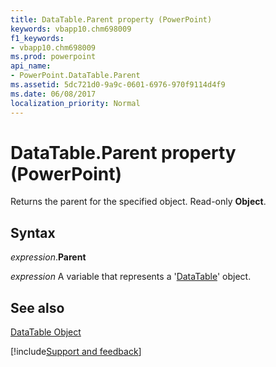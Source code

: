 ```yaml
---
title: DataTable.Parent property (PowerPoint)
keywords: vbapp10.chm698009
f1_keywords:
- vbapp10.chm698009
ms.prod: powerpoint
api_name:
- PowerPoint.DataTable.Parent
ms.assetid: 5dc721d0-9a9c-0601-6976-970f9114d4f9
ms.date: 06/08/2017
localization_priority: Normal
---
```



# DataTable.Parent property (PowerPoint)

Returns the parent for the specified object. Read-only  **Object**.


## Syntax

_expression_.**Parent**

_expression_ A variable that represents a '[DataTable](PowerPoint.DataTable.md)' object.


## See also


[DataTable Object](PowerPoint.DataTable.md)

[!include[Support and feedback](~/includes/feedback-boilerplate.md)]